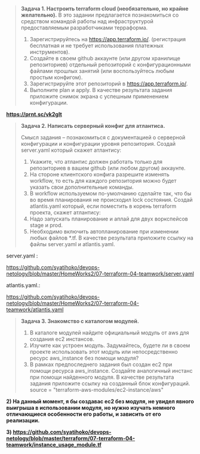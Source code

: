 > **Задача 1. Настроить terraform cloud (необязательно, но крайне желательно).**
> В это задании предлагается познакомиться со средством командой работы над инфраструктурой предоставляемым разработчиками терраформа.
>
> 1.	Зарегистрируйтесь на https://app.terraform.io/. (регистрация бесплатная и не требует использования платежных инструментов).
> 2.	Создайте в своем github аккаунте (или другом хранилище репозиториев) отдельный репозиторий с конфигурационными файлами прошлых занятий (или воспользуйтесь любым простым конфигом).
> 3.	Зарегистрируйте этот репозиторий в https://app.terraform.io/.
> 4.	Выполните plan и apply.
> В качестве результата задания приложите снимок экрана с успешным применением конфигурации.

**https://prnt.sc/vk2glt**    





> 
>
> **Задача 2. Написать серверный конфиг для атлантиса.**
>
> Смысл задания – познакомиться с документацией о серверной конфигурации и конфигурации уровня репозитория.
> Создай server.yaml который скажет атлантису:
> 1.	Укажите, что атлантис должен работать только для репозиториев в вашем github (или любом другом) аккаунте.
> 2.	На стороне клиентского конфига разрешите изменять workflow, то есть для каждого репозитория можно будет указать свои дополнительные команды.
> 3.	В workflow используемом по-умолчанию сделайте так, что бы во время планирования не происходил lock состояния.
> Создай atlantis.yaml который, если поместить в корень terraform проекта, скажет атлантису:
> 1.	Надо запускать планирование и аплай для двух воркспейсов stage и prod.
> 2.	Необходимо включить автопланирование при изменении любых файлов *.tf.
> В качестве результата приложите ссылку на файлы server.yaml и atlantis.yaml.

 

server.yaml :   

https://github.com/syatihoko/devops-netology/blob/master/HomeWorks2/07-terraform-04-teamwork/server.yaml      



atlantis.yaml.:    

https://github.com/syatihoko/devops-netology/blob/master/HomeWorks2/07-terraform-04-teamwork/atlantis.yaml       







> **Задача 3. Знакомство с каталогом модулей.**
>
> 1.	В каталоге модулей найдите официальный модуль от aws для создания ec2 инстансов.
> 2.	Изучите как устроен модуль. Задумайтесь, будете ли в своем проекте использовать этот модуль или непосредственно ресурс aws_instance без помощи модуля?
> 3.	В рамках предпоследнего задания был создан ec2 при помощи ресурса aws_instance. Создайте аналогичный инстанс при помощи найденного модуля.
> В качестве результата задания приложите ссылку на созданный блок конфигураций.
> source = "terraform-aws-modules/ec2-instance/aws"



**2) На данный момент, я бы создавас ec2 без модуля, не увидел явного выигрыша в использовании модуля,  но нужно изучать немного отличающиеся особенности его работы,  и зависить от его реализации.**   



**3)  https://github.com/syatihoko/devops-netology/blob/master/terraform/07-terraform-04-teamwork/instance_usage_module.tf**  













